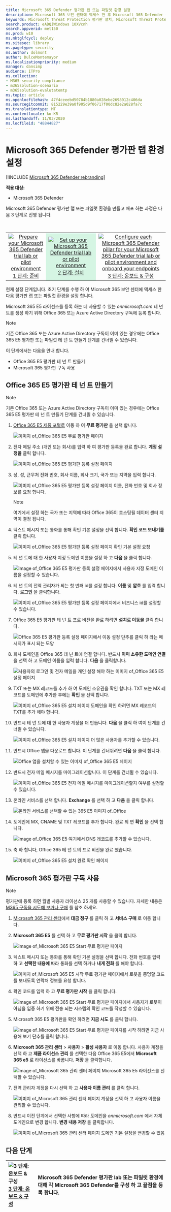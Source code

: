 ```yaml
---
title: Microsoft 365 Defender 평가판 랩 또는 파일럿 환경 설정
description: Microsoft 365 보안 센터에 액세스 한 후 Microsoft 365 Defender 평가판 랩 환경 설정
keywords: Microsoft Threat Protection 평가판 설치, Microsoft Threat Protection 파일럿 설치, microsoft threat protection 체험, Microsoft Threat Protection 평가 실험 설치
search.product: eADQiWindows 10XVcnh
search.appverid: met150
ms.prod: w10
ms.mktglfcycl: deploy
ms.sitesec: library
ms.pagetype: security
ms.author: dolmont
author: DulceMontemayor
ms.localizationpriority: medium
manager: dansimp
audience: ITPro
ms.collection:
- M365-security-compliance
- m365solution-scenario
- m365solution-evalutatemtp
ms.topic: article
ms.openlocfilehash: 47f4ceeebd50784b1880a028ebe2698012c406da
ms.sourcegitcommit: 815229e39a0f905d9f06717f00dc82e2a028fa7c
ms.translationtype: MT
ms.contentlocale: ko-KR
ms.lasthandoff: 11/03/2020
ms.locfileid: "48844827"
---
```

# <a name="set-up-your-microsoft-365-defender-trial-lab-environment"></a>Microsoft 365 Defender 평가판 랩 환경 설정 

[!INCLUDE [Microsoft 365 Defender rebranding](../includes/microsoft-defender.md)]


**적용 대상:**
- Microsoft 365 Defender 


Microsoft 365 Defender 평가판 랩 또는 파일럿 환경을 만들고 배포 하는 과정은 다음 3 단계로 진행 됩니다.

<br>
<table border="0" width="100%" align="center">
  <tr style="text-align:center;">
    <td align="center" style="width:25%; border:0;" >
      <a href= "https://docs.microsoft.com/microsoft-365/security/mtp/prepare-mtpeval?view=o365-worldwide"> 
        <img src="../../media/prepare.png" alt="Prepare your Microsoft 365 Defender trial lab or pilot environment" title="Microsoft 365 Defender evaluation lab 또는 파일럿 환경 준비" />
      <br/>1 단계: 준비 </a><br>
    </td>
     <td align="center"bgcolor="#d5f5e3">
      <a href="https://docs.microsoft.com/microsoft-365/security/mtp/setup-mtpeval?view=o365-worldwide">
        <img src="../../media/setup.png" alt="Set up your Microsoft 365 Defender trial lab or pilot environment" title="Microsoft 365 Defender 평가판 랩 또는 파일럿 환경 설정" />
      <br/>2 단계: 설치 </a><br>
    </td>
    <td align="center">
      <a href="https://docs.microsoft.com/microsoft-365/security/mtp/config-mtpeval?view=o365-worldwide">
        <img src="../../media/config-onboard.png" alt="
Configure each Microsoft 365 Defender pillar for your Microsoft 365 Defender trial lab or pilot environment and onboard your endpoints" title="
Microsoft 365 Defender 평가판 lab 또는 파일럿 환경에 대해 각 Microsoft 365 Defender를 구성 하 고 끝점을 등록 합니다." />
      <br/>3 단계: 온보드 & 구성 </a><br>
</td>


  </tr>
</table>

현재 설정 단계입니다. 초기 단계를 수행 하 여 Microsoft 365 보안 센터에 액세스 한 다음 평가판 랩 또는 파일럿 환경을 설정 합니다.

Microsoft 365 E5 라이선스를 등록 하는 데 사용할 수 있는 *onmicrosoft.com* 테 넌 트를 생성 하기 위해 Office 365 또는 Azure Active Directory 구독에 등록 합니다. 

>[!NOTE]
>기존 Office 365 또는 Azure Active Directory 구독이 이미 있는 경우에는 Office 365 E5 평가판 또는 파일럿 테 넌 트 만들기 단계를 건너뛸 수 있습니다.

이 단계에서는 다음을 안내 합니다.
- Office 365 E5 평가판 테 넌 트 만들기
- Microsoft 365 평가판 구독 사용


## <a name="create-an-office-365-e5-trial-tenant"></a>Office 365 E5 평가판 테 넌 트 만들기
>[!NOTE]
>기존 Office 365 또는 Azure Active Directory 구독이 이미 있는 경우에는 Office 365 E5 평가판 테 넌 트 만들기 단계를 건너뛸 수 있습니다.

1. [Office 365 E5 제품 포털로](https://www.microsoft.com/microsoft-365/business/office-365-enterprise-e5-business-software?activetab=pivot%3aoverviewtab) 이동 하 여 **무료 평가판** 을 선택 합니다.

   ![이미지 of_Office 365 E5 무료 평가판 페이지](../../media/mtp-eval-9.png)
  
2. 전자 메일 주소 (개인 또는 회사)를 입력 하 여 평가판 등록을 완료 합니다. **계정 설정을** 클릭 합니다.

   ![이미지 of_Office 365 E5 평가판 등록 설정 페이지](../../media/mtp-eval-10.png)

3. 성, 성, 근무처 전화 번호, 회사 이름, 회사 크기, 국가 또는 지역을 입력 합니다.  

   ![이미지 of_Office 365 E5 평가판 등록 설정 페이지 이름, 전화 번호 및 회사 정보를 요청 합니다.](../../media/mtp-eval-11.png)
   
   > [!NOTE]
   > 여기에서 설정 하는 국가 또는 지역에 따라 Office 365이 호스팅될 데이터 센터 지역이 결정 됩니다.
  
4. 텍스트 메시지 또는 통화를 통해 확인 기본 설정을 선택 합니다. **확인 코드 보내기를** 클릭 합니다. 

   ![이미지 of_Office 365 E5 평가판 등록 설정 페이지 확인 기본 설정 요청](../../media/mtp-eval-12.png)

5. 테 넌 트에 대 한 사용자 지정 도메인 이름을 설정 하 고 **다음** 을 클릭 합니다.

   ![Image of_Office 365 E5 평가판 등록 설정 페이지에서 사용자 지정 도메인 이름을 설정할 수 있습니다.](../../media/mtp-eval-13.png)
 
6. 테 넌 트의 전역 관리자가 되는 첫 번째 id를 설정 합니다. **이름** 및 **암호** 를 입력 합니다. **로그인** 을 클릭합니다.

   ![이미지 of_Office 365 E5 평가판 등록 설정 페이지에서 비즈니스 id를 설정할 수 있습니다.](../../media/mtp-eval-14.png)

7. Office 365 E5 평가판 테 넌 트 프로 비전을 완료 하려면 **설치로 이동을** 클릭 합니다.

   ![Office 365 E5 평가판 등록 설정 페이지에서 이동 설정 단추를 클릭 하 라는 메시지가 표시 되는 모양](../../media/mtp-eval-15.png)

8. 회사 도메인을 Office 365 테 넌 트에 연결 합니다. 반드시 **이미 소유한 도메인 연결** 을 선택 하 고 도메인 이름을 입력 합니다. **다음** 을 클릭합니다.

   ![사용자의 로그인 및 전자 메일을 개인 설정 해야 하는 이미지 of_Office 365 E5 설정 페이지](../../media/mtp-eval-16.png)
 
9. TXT 또는 MX 레코드를 추가 하 여 도메인 소유권을 확인 합니다. TXT 또는 MX 레코드를 도메인에 추가한 후에는 **확인** 을 선택 합니다.

   ![이미지 of_Office 365 E5 설치 페이지 도메인을 확인 하려면 MX 레코드의 TXT를 추가 해야 합니다.](../../media/mtp-eval-17.png)
 
10. 반드시 테 넌 트에 대 한 사용자 계정을 더 만듭니다. **다음** 을 클릭 하 여이 단계를 건너뛸 수 있습니다.

    ![이미지 of_Office 365 E5 설치 페이지 더 많은 사용자를 추가할 수 있습니다.](../../media/mtp-eval-18.png)
 
11. 반드시 Office 앱을 다운로드 합니다. 이 단계를 건너뛰려면 **다음** 을 클릭 합니다. 

    ![Office 앱을 설치할 수 있는 이미지 of_Office 365 E5 페이지](../../media/mtp-eval-19.png)

12. 반드시 전자 메일 메시지를 마이그레이션합니다. 이 단계를 건너뛸 수 있습니다.

    ![이미지 of_Office 365 E5 전자 메일 메시지를 마이그레이션할지 여부를 설정할 수 있습니다.](../../media/mtp-eval-20.png)
 
13. 온라인 서비스를 선택 합니다. **Exchange** 를 선택 하 고 **다음** 을 클릭 합니다. 

    ![온라인 서비스를 선택할 수 있는 365 E5 이미지 of_Office](../../media/mtp-eval-21.png)

14. 도메인에 MX, CNAME 및 TXT 레코드를 추가 합니다. 완료 되 면 **확인** 을 선택 합니다.

    ![Image of_Office 365 E5 여기에서 DNS 레코드를 추가할 수 있습니다.](../../media/mtp-eval-22.png)
 
15. 축 하 합니다, Office 365 테 넌 트의 프로 비전을 완료 했습니다.

    ![이미지 of_Office 365 E5 설치 완료 확인 페이지](../../media/mtp-eval-23.png)

## <a name="enable-microsoft-365-trial-subscription"></a>Microsoft 365 평가판 구독 사용

>[!NOTE]
>평가판에 등록 하면 월별 사용자 라이선스 25 개를 사용할 수 있습니다. 자세한 내용은 [M365 구독을 시도해 보거나 구매](https://docs.microsoft.com/microsoft-365/commerce/try-or-buy-microsoft-365#try-or-buy-a-microsoft-365-subscription-1) 를 참조 하세요.

1. [Microsoft 365 관리 센터](https://admin.microsoft.com/)에서 **대금 청구** 를 클릭 하 고 **서비스 구매** 로 이동 합니다.

2. **Microsoft 365 E5** 를 선택 하 고 **무료 평가판 시작** 을 클릭 합니다. 

   ![Image of_Microsoft 365 E5 Start 무료 평가판 페이지](../../media/mtp-eval-24.png)

3. 텍스트 메시지 또는 통화를 통해 확인 기본 설정을 선택 합니다. 전화 번호를 입력 하 고 **선택한 내용에** 따라 통화를 선택 하거나 **내게 전화** 를 해야 합니다.

   ![이미지 of_Microsoft 365 E5 시작 무료 평가판 페이지에서 로봇을 증명할 코드를 보내도록 연락처 정보를 요청 합니다.](../../media/mtp-eval-25.png)
 
4. 확인 코드를 입력 하 고 **무료 평가판 시작** 을 클릭 합니다.

   ![Image of_Microsoft 365 E5 Start 무료 평가판 페이지에서 사용자가 로봇이 아님을 입증 하기 위해 전송 되는 시스템의 확인 코드를 작성할 수 있습니다.](../../media/mtp-eval-26.png)

5. Microsoft 365 E5 평가판을 확인 하려면 **지금 시도** 를 클릭 합니다.

   ![Image of_Microsoft 365 E5 Start 무료 평가판 페이지를 시작 하려면 지금 사용해 보기 단추를 클릭 합니다.](../../media/mtp-eval-27.png)
 
6. **Microsoft 365 관리 센터**  >  **사용자**  >  **활성 사용자** 로 이동 합니다. 사용자 계정을 선택 하 고 **제품 라이선스 관리** 를 선택한 다음 Office 365 E5에서 **Microsoft 365 e5** 로 라이선스를 바꿉니다. **저장** 을 클릭합니다.

   ![Image of_Microsoft 365 관리 센터 페이지 Microsoft 365 E5 라이선스를 선택할 수 있습니다.](../../media/mtp-eval-28.png)
 
7. 전역 관리자 계정을 다시 선택 하 고 **사용자 이름 관리** 를 클릭 합니다.

   ![이미지 of_Microsoft 365 관리 센터 페이지 계정을 선택 하 고 사용자 이름을 관리할 수 있습니다.](../../media/mtp-eval-29.png)

8. 반드시 이전 단계에서 선택한 사항에 따라 도메인을 *onmicrosoft.com* 에서 자체 도메인으로 변경 합니다. **변경 내용 저장** 을 클릭합니다.

   ![이미지 of_Microsoft 365 관리 센터 페이지 도메인 기본 설정을 변경할 수 있음](../../media/mtp-eval-30.png)



## <a name="next-step"></a>다음 단계
|![3 단계: 온보드 & 구성](../../media/config-onboard.png) <br>[3 단계: 온보드 & 구성](config-mtpeval.md) | Microsoft 365 Defender 평가판 lab 또는 파일럿 환경에 대해 각 Microsoft 365 Defender를 구성 하 고 끝점을 등록 합니다.
|:-------|:-----|
